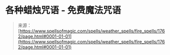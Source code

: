 <!--yml

分类：未分类

日期：2024年06月12日 18:35:03

-->

# 各种蜡烛咒语 - 免费魔法咒语

> 来源：[https://www.spellsofmagic.com/spells/weather_spells/fire_spells/1762/page.html#0001-01-01](https://www.spellsofmagic.com/spells/weather_spells/fire_spells/1762/page.html#0001-01-01)

